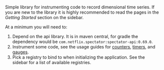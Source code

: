 Simple library for instrumenting code to record dimensional time series. If
you are new to the library it is highly recommended to read the pages in the
*Getting Started* section on the sidebar.

At a minimum you will need to:

1. Depend on the api library. It is in maven central, for gradle the dependency
   would be `com.netflix.spectator:spectator-api:0.69.0`.
2. Instrument some code, see the usage guides for [counters](intro/counter.md),
   [timers](intro/timer.md), and [gauges](intro/gauge.md).
3. Pick a registry to bind to when initializing the application. See the sidebar
   for a list of available registries.
